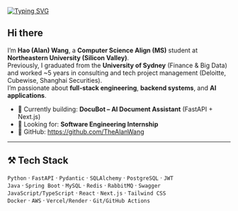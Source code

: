 [![Typing SVG](https://readme-typing-svg.herokuapp.com?font=Fira+Code&pause=1000&color=1FB9F7&width=435&lines=Welcome+to+my+GitHub+%F0%9F%91%8B)](https://git.io/typing-svg)

## Hi there

I’m **Hao (Alan) Wang**, a **Computer Science Align (MS)** student at **Northeastern University (Silicon Valley)**.  
Previously, I graduated from the **University of Sydney** (Finance & Big Data) and worked ~5 years in consulting and tech project management (Deloitte, Cubewise, Shanghai Securities).  
I’m passionate about **full-stack engineering**, **backend systems**, and **AI applications**.

- 🚀 Currently building: **DocuBot – AI Document Assistant** (FastAPI + Next.js)
- 🎯 Looking for: **Software Engineering Internship**
- 💼 GitHub: https://github.com/TheAlanWang

---

## ⚒️ Tech Stack

`Python` · `FastAPI` · `Pydantic` · `SQLAlchemy` · `PostgreSQL` · `JWT`  
`Java` · `Spring Boot` · `MySQL` · `Redis` · `RabbitMQ` · `Swagger`  
`JavaScript/TypeScript` · `React` · `Next.js` · `Tailwind CSS`  
`Docker` · `AWS` · `Vercel/Render` · `Git/GitHub Actions`
